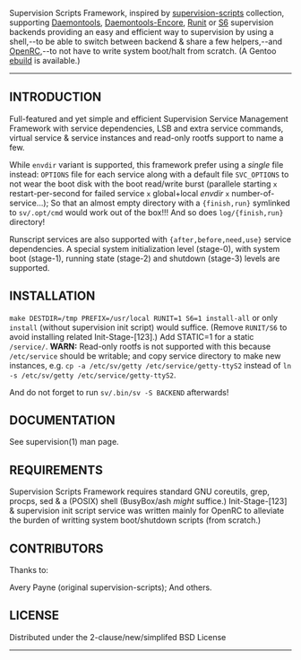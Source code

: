 Supervision Scripts Framework, inspired by [supervision-scripts][1] collection,
supporting [Daemontools][3], [Daemontools-Encore][4], [Runit][5] or [S6][6]
supervision backends providing an easy and efficient way to supervision
by using a shell,--to be able to switch between backend & share a few helpers,--and
[OpenRC][7],--to not have to write system boot/halt from scratch.
(A Gentoo [ebuild][2] is available.)

---

INTRODUCTION
-----------

Full-featured and yet simple and efficient Supervision Service Management
Framework with service dependencies, LSB and extra service commands, virtual
service & service instances and read-only rootfs support to name a few.

While `envdir` variant is supported, this framework prefer using a *single*
file instead: `OPTIONS` file for each service along with a default file
`SVC_OPTIONS` to not wear the boot disk with the boot read/write burst
(parallele starting `x` restart-per-second for failed service `x` global+local
*envdir* `x` number-of-service...); So that an almost empty directory with a
`{finish,run}` symlinked to `sv/.opt/cmd` would work out of the box!!!
And so does `log/{finish,run}` directory!

Runscript services are also supported with `{after,before,need,use}` service
dependencies. A special system initialization level (stage-0), with system
boot (stage-1), running state (stage-2) and shutdown (stage-3) levels are
supported.

INSTALLATION
------------

`make DESTDIR=/tmp PREFIX=/usr/local RUNIT=1 S6=1 install-all`
or only `install` (without supervision init script) would suffice.
(Remove `RUNIT/S6` to avoid installing related Init-Stage-[123].)
Add STATIC=1 for a static `/service/`. **WARN:** Read-only rootfs
is not supported with this because `/etc/service` should be writable;
and copy service directory to make new instances, e.g.
`cp -a /etc/sv/getty /etc/service/getty-ttyS2` instead of
`ln -s /etc/sv/getty /etc/service/getty-ttyS2`.

And do not forget to run `sv/.bin/sv -S BACKEND` afterwards!

DOCUMENTATION
-------------

See supervision(1) man page.

REQUIREMENTS
------------

Supervision Scripts Framework requires standard GNU coreutils, grep, procps,
sed & a (POSIX) shell (BusyBox/ash *might* suffice.)
Init-Stage-[123] & supervision init script service was written mainly for OpenRC
to alleviate the burden of writting system boot/shutdown scripts (from scratch.)

CONTRIBUTORS
------------

Thanks to:

Avery Payne (original supervision-scripts);
And others.

LICENSE
-------

Distributed under the 2-clause/new/simplifed BSD License

---

[1]:https://github.com/apayne/supervision-scripts
[2]:https://github.com/tokiclover/bar-overlay
[3]:http://cr.yp.to/daemontools.html
[4]:http://untroubled.org/daemontools-encore/
[5]:http://smarden.org/runit/
[6]:http://www.skarnet.org/software/s6/
[7]:https://github.com/OpenRC/openrc
